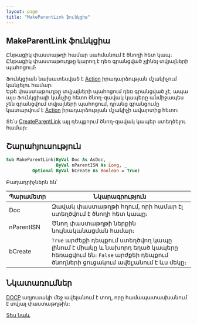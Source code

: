 ```yaml
---
layout: page
title: "MakeParentLink ֆունկցիա"
---
```


## MakeParentLink ֆունկցիա

Ընթացիկ փաստաթղի համար սահմանում է ծնողի հետ կապ։ Ընթացիկ փաստաթուղթը կարող է դեռ գրանցված չլինել տվյալների պահոցում։

Ֆունկցիան նախատեսված է [Action](../../ScriptProcs/Action.html) իրադարձության մշակիչում կանչելու համար։  
Եթե փաստաթուղթը տվյալների պահոցում դեռ գրանցված չէ, ապա այս Ֆունկցիայի կանչից հետո ծնող-զավակ կապերը անմիջապես չեն գրանցվում տվյալների պահոցում, դրանց գրանցումը կատարվում է [Action](../../../../ScriptProcs/Action.md) իրադարձության մշակիչի ավարտից հետո։

Տե՛ս [CreateParentLink](CreateParentLink.md) այլ դեպքորւմ ծնող-զավակ կապեր ստեղծելու համար։

## Շարահյուսություն

``` vb
Sub MakeParentLink(ByVal Doc As AsDoc, _
                   ByVal nParentISN As Long, _
          Optional ByVal bCreate As Boolean = True)
```

Բաղադրիչներն են՝

| Պարամետր | Նկարագրություն |
|--|--|
| Doc | Զավակ փաստաթղթի հղում, որի համար էլ ստեղծվում է ծնողի հետ կապը։ |
| nParentISN | Ծնող փաստաթղթի ներքին նույնականացման համար։ |
| bCreate | `True` արժեքի դեպքում ստեղծվող կապը լինում է միակը և նախորդ եղած կապերը հեռացվում են։ `False` արժքեի դեպքում ծնողների ցուցակում ավել;անում է ևս մեկը։ |

## Նկատառումներ

[DOCP](../../../Database/DocP.html) աղյուսակի մեջ ավելանում է տող, որը համապատասխանում է տվյալ փաստաթղթին։ 

[Տես նաև](CutParentLink.md)
